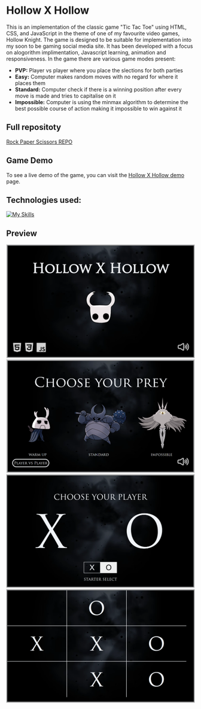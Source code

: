 # Hollow X Hollow
This is an implementation of the classic game "Tic Tac Toe" using HTML, CSS, and JavaScript in the theme of one of my favourite video games, Hollow Knight. The game is designed to be suitable for implementation into my soon to be gaming social media site. It has been developed with a focus on alogorithm implimentation, Javascript learning, animation and responsiveness. In the game there are various game modes present:
- **PVP:**  Player vs player where you place the slections for both parties
- **Easy:** Computer makes random moves with no regard for where it places them
- **Standard:** Computer check if there is a winning position after every move is made and tries to capitalise on it
- **Impossible:** Computer is using the minmax algorithm to determine the best possible course of action making it impossible to win against it

## Full repositoty
[Rock Paper Scissors REPO](https://github.com/JakaAmbrus/Hollow_x_Hollow) 

## Game Demo

To see a live demo of the game, you can visit the [Hollow X Hollow demo](https://jakaambrus.github.io/Hollow_x_Hollow/) page.

## Technologies used:

[![My Skills](https://skills.thijs.gg/icons?i=html,css,js)](https://skills.thijs.gg)

## Preview
![Preview0](./img/preview_0.PNG)
![Preview1](./img/preview_1.PNG)
![Preview2](./img/preview_2.PNG)
![Preview3](./img/preview_3.PNG)
